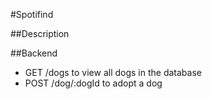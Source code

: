 #Spotifind

##Description


##Backend
- GET /dogs to view all dogs in the database
- POST /dog/:dogId to adopt a dog
